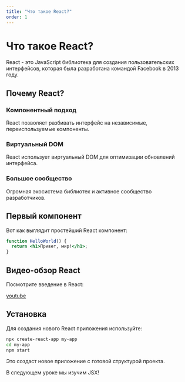 ```yaml
---
title: "Что такое React?"
order: 1
---
```


# Что такое React?

React - это JavaScript библиотека для создания пользовательских интерфейсов, которая была разработана командой Facebook в 2013 году.

## Почему React?

### Компонентный подход
React позволяет разбивать интерфейс на независимые, переиспользуемые компоненты.

### Виртуальный DOM
React использует виртуальный DOM для оптимизации обновлений интерфейса.

### Большое сообщество
Огромная экосистема библиотек и активное сообщество разработчиков.

## Первый компонент

Вот как выглядит простейший React компонент:

```jsx
function HelloWorld() {
  return <h1>Привет, мир!</h1>;
}
```

## Видео-обзор React

Посмотрите введение в React:

[youtube](dQw4w9WgXcQ)

## Установка

Для создания нового React приложения используйте:

```bash
npx create-react-app my-app
cd my-app
npm start
```

Это создаст новое приложение с готовой структурой проекта.

В следующем уроке мы изучим JSX!
